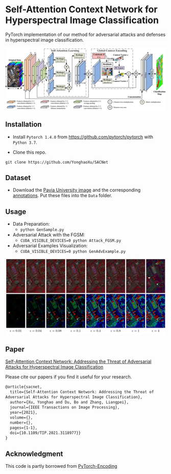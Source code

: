 # Self-Attention Context Network for Hyperspectral Image Classification

PyTorch implementation of our method for adversarial attacks and defenses in hyperspectral image classification.

![](Figure/SACNet.png)

## Installation
* Install `Pytorch 1.4.0` from https://github.com/pytorch/pytorch with `Python 3.7`.

* Clone this repo.
```
git clone https://github.com/YonghaoXu/SACNet
```


## Dataset
* Download the [Pavia University image](http://www.ehu.eus/ccwintco/uploads/e/ee/PaviaU.mat) and the corresponding [annotations](http://www.ehu.eus/ccwintco/uploads/5/50/PaviaU_gt.mat). Put these files into the `Data` folder.

## Usage
* Data Preparation:
  - `python GenSample.py`
* Adversarial Attack with the FGSM:
  - `CUDA_VISIBLE_DEVICES=0 python Attack_FGSM.py`
* Adversarial Examples Visualization:
  - `CUDA_VISIBLE_DEVICES=0 python GenAdvExample.py`

![](Figure/AdvExample.png)

## Paper
[Self-Attention Context Network: Addressing the Threat of Adversarial Attacks for Hyperspectral Image Classification](https://ieeexplore.ieee.org/document/9573256/)

Please cite our papers if you find it useful for your research.

```
@article{sacnet,
  title={Self-Attention Context Network: Addressing the Threat of Adversarial Attacks for Hyperspectral Image Classification}, 
  author={Xu, Yonghao and Du, Bo and Zhang, Liangpei},
  journal={IEEE Transactions on Image Processing}, 
  year={2021},
  volume={},
  number={},
  pages={1-1},
  doi={10.1109/TIP.2021.3118977}}
}
```


## Acknowledgment
This code is partly borrowed from [PyTorch-Encoding](https://github.com/zhanghang1989/PyTorch-Encoding)

